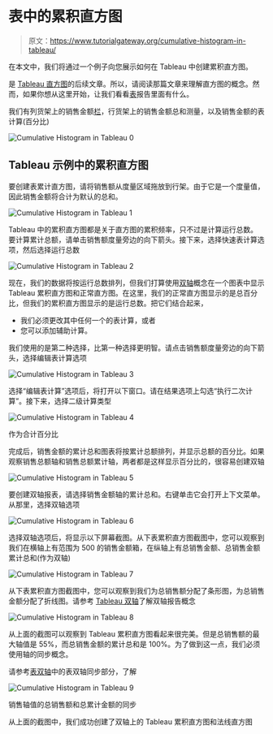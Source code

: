 # 表中的累积直方图

> 原文：<https://www.tutorialgateway.org/cumulative-histogram-in-tableau/>

在本文中，我们将通过一个例子向您展示如何在 Tableau 中创建累积直方图。

是 [Tableau 直方图](https://www.tutorialgateway.org/tableau-histogram/)的后续文章。所以，请阅读那篇文章来理解直方图的概念。然而，如果你想从这里开始，让我们看看[表](https://www.tutorialgateway.org/tableau/)报告里面有什么。

我们有列货架上的销售金额[栏](https://www.tutorialgateway.org/tableau-bins/)，行货架上的销售金额总和测量，以及销售金额的表计算(百分比)

![Cumulative Histogram in Tableau 0](img/3dc8510e79b71ea36bc20bfe8b87e8e5.png)

## Tableau 示例中的累积直方图

要创建表累计直方图，请将销售额从度量区域拖放到行架。由于它是一个度量值，因此销售金额将合计为默认的总和。

![Cumulative Histogram in Tableau 1](img/d875f59f5e8fd89e8cb252b4b3c56726.png)

Tableau 中的累积直方图都是关于直方图的累积频率，只不过是计算运行总数。要计算累计总额，请单击销售额度量旁边的向下箭头。接下来，选择快速表计算选项，然后选择运行总数

![Cumulative Histogram in Tableau 2](img/92abb771c555b1f3a574f344cb1a9235.png)

现在，我们的数据将按运行总数排列，但我们打算使用[双轴](https://www.tutorialgateway.org/tableau-dual-axis/)概念在一个图表中显示 Tableau 累积直方图和正常直方图。在这里，我们的正常直方图显示的是总百分比，但我们的累积直方图显示的是运行总数。把它们结合起来，

*   我们必须更改其中任何一个的表计算，或者
*   您可以添加辅助计算。

我们使用的是第二种选择，比第一种选择更明智。请点击销售额度量旁边的向下箭头，选择编辑表计算选项

![Cumulative Histogram in Tableau 3](img/57afa87779ea5a53a5405ce36e15c464.png)

选择“编辑表计算”选项后，将打开以下窗口。请在结果选项上勾选“执行二次计算”。接下来，选择二级计算类型

![Cumulative Histogram in Tableau 4](img/595852fe6cb29463ed7fc551d31956a0.png)

作为合计百分比

完成后，销售金额的累计总和图表将按累计总额排列，并显示总额的百分比。如果观察销售总额轴和销售总额累计轴，两者都是这样显示百分比的，很容易创建双轴

![Cumulative Histogram in Tableau 5](img/beb12ba98d635730957df66bb0d11d68.png)

要创建双轴报表，请选择销售金额轴的累计总和。右键单击它会打开上下文菜单。从那里，选择双轴选项

![Cumulative Histogram in Tableau 6](img/b81277b35dd28ba9a3fd6207b63fa373.png)

选择双轴选项后，将显示以下屏幕截图。从下表累积直方图截图中，您可以观察到我们在横轴上有范围为 500 的销售金额箱，在纵轴上有总销售金额、总销售金额累计总和(作为双轴)

![Cumulative Histogram in Tableau 7](img/5fe2158feb55576d19a3fe31910dc5d6.png)

从下表累积直方图截图中，您可以观察到我们为总销售额分配了条形图，为总销售金额分配了折线图。请参考 [Tableau 双轴](https://www.tutorialgateway.org/tableau-dual-axis/)了解双轴报告概念

![Cumulative Histogram in Tableau 8](img/bcd845a235377710d25e716614b0d6a2.png)

从上面的截图可以观察到 Tableau 累积直方图看起来很完美。但是总销售额的最大轴值是 55%，而总销售金额的累计总和是 100%。为了做到这一点，我们必须使用轴的同步概念。

请参考[表双轴](https://www.tutorialgateway.org/tableau-dual-axis/)中的表双轴同步部分，了解

![Cumulative Histogram in Tableau 9](img/a644a0f8a8f4ff05c9e000a5abbac41e.png)

销售轴值的总销售额和总累计金额的同步

从上面的截图中，我们成功创建了双轴上的 Tableau 累积直方图和法线直方图